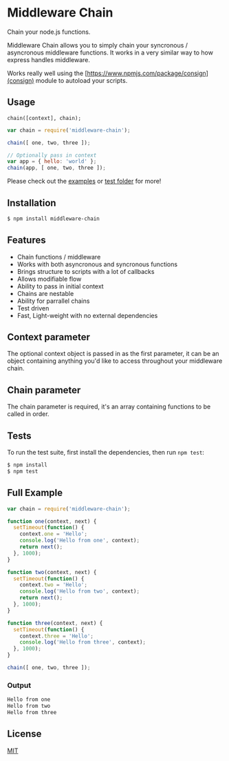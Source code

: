 # Middleware Chain
  
  Chain your node.js functions.

  Middleware Chain allows you to simply chain your syncronous / asyncronous middleware functions. It works in a very similar way to how express handles middleware.

  Works really well using the [https://www.npmjs.com/package/consign](consign) module to autoload your scripts.

## Usage

```
chain([context], chain);
```

```js
var chain = require('middleware-chain');

chain([ one, two, three ]);

// Optionally pass in context
var app = { hello: 'world' };
chain(app, [ one, two, three ]);
```

Please check out the [examples](examples) or [test folder](test) for more!

## Installation

```bash
$ npm install middleware-chain
```

## Features

  * Chain functions / middleware
  * Works with both asyncronous and syncronous functions
  * Brings structure to scripts with a lot of callbacks
  * Allows modifiable flow
  * Ability to pass in initial context
  * Chains are nestable
  * Ability for parrallel chains
  * Test driven
  * Fast, Light-weight with no external dependencies

## Context parameter

  The optional context object is passed in as the first parameter, it can be an object containing anything you'd like to access throughout your middleware chain.

## Chain parameter

  The chain parameter is required, it's an array containing functions to be called in order.

## Tests

  To run the test suite, first install the dependencies, then run `npm test`:

  ```bash
  $ npm install
  $ npm test
  ```

## Full Example

```js
var chain = require('middleware-chain');

function one(context, next) {
  setTimeout(function() {
    context.one = 'Hello';
    console.log('Hello from one', context);
    return next();
  }, 1000);
}

function two(context, next) {
  setTimeout(function() {
    context.two = 'Hello';
    console.log('Hello from two', context);
    return next();
  }, 1000);
}

function three(context, next) {
  setTimeout(function() {
    context.three = 'Hello';
    console.log('Hello from three', context);
  }, 1000);
}

chain([ one, two, three ]);
```

### Output

```bash
Hello from one
Hello from two
Hello from three
```

## License

  [MIT](LICENSE)